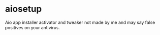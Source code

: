 # aiosetup
Aio app installer activator and tweaker not made by me and may say false positives on your antivirus.
